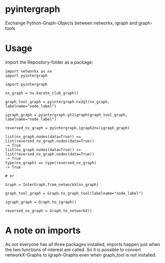 # pyintergraph
Exchange Python-Graph-Objects between networkx, igraph and graph-tools

# Usage
import the Repository-folder as a package:

```
import networkx as nx
import pyintergraph

import pyintergraph

nx_graph = nx.karate_club_graph()

graph_tool_graph = pyintergraph.nx2gt(nx_graph, labelname="node_label")

igraph_graph = pyintergraph.gt2igraph(graph_tool_graph, labelname="node_label")

reversed_nx_graph = pyintergraph.igraph2nx(igraph_graph)

list(nx_graph.nodes(data=True)) == list(reversed_nx_graph.nodes(data=True))
-> True
list(nx_graph.nodes(data=True)) == list(reversed_nx_graph.nodes(data=True))
-> True
type(nx_graph) == type(reversed_nx_graph)
-> True

# or

Graph = InterGraph.from_networkX(nx_graph)

graph_tool_graph = Graph.to_graph_tool(labelname="node_label")

igraph_graph = Graph.to_igraph()

reversed_nx_graph = Graph.to_networkX()

```

# A note on imports

As not everyone has all three packages installed, imports happen just when the two functions of interest are called. So it is possible to convert networkX-Graphs to igraph-Graphs even when graph_tool is not installed.
